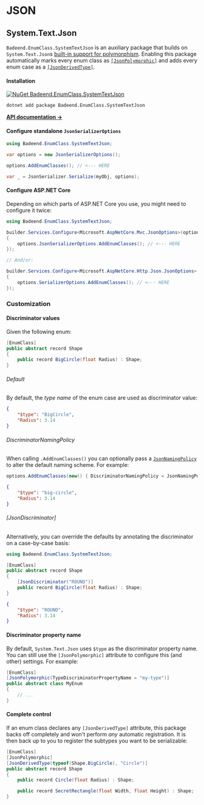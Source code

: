 # JSON

## System.Text.Json

`Badeend.EnumClass.SystemTextJson` is an auxiliary package that builds on `System.Text.Json`s [built-in support for polymorphism](https://learn.microsoft.com/en-us/dotnet/standard/serialization/system-text-json/polymorphism). Enabling this package automatically marks every enum class as [`[JsonPolymorphic]`](https://learn.microsoft.com/en-us/dotnet/api/system.text.json.serialization.jsonpolymorphicattribute) and adds every enum case as a [`[JsonDerivedType]`](https://learn.microsoft.com/en-us/dotnet/api/system.text.json.serialization.jsonderivedtypeattribute).

#### Installation

[![NuGet Badeend.EnumClass.SystemTextJson](https://img.shields.io/nuget/v/Badeend.EnumClass.SystemTextJson?label=Badeend.EnumClass.SystemTextJson)](https://www.nuget.org/packages/Badeend.EnumClass.SystemTextJson)

```sh
dotnet add package Badeend.EnumClass.SystemTextJson
```

[**API documentation →**](xref:Badeend.EnumClass.SystemTextJson.Configuration)

#### Configure standalone `JsonSerializerOptions`

```cs
using Badeend.EnumClass.SystemTextJson;

var options = new JsonSerializerOptions();

options.AddEnumClasses(); // <--- HERE

var _ = JsonSerializer.Serialize(myObj, options);

```

#### Configure ASP.NET Core

Depending on which parts of ASP.NET Core you use, you might need to configure it twice:

```cs
using Badeend.EnumClass.SystemTextJson;

builder.Services.Configure<Microsoft.AspNetCore.Mvc.JsonOptions>(options =>
{
    options.JsonSerializerOptions.AddEnumClasses(); // <--- HERE
});

// And/or:

builder.Services.Configure<Microsoft.AspNetCore.Http.Json.JsonOptions>(options =>
{
    options.SerializerOptions.AddEnumClasses(); // <--- HERE
});
```

### Customization

#### Discriminator values
Given the following enum:

```cs
[EnumClass]
public abstract record Shape
{
    public record BigCircle(float Radius) : Shape;
}
```

###### Default
By default, the _type name_ of the enum case are used as discriminator value:

```json
{
    "$type": "BigCircle",
    "Radius": 3.14
}
```

###### DiscriminatorNamingPolicy
When calling `.AddEnumClasses()` you can optionally pass a [`JsonNamingPolicy`](https://learn.microsoft.com/en-us/dotnet/api/system.text.json.jsonnamingpolicy) to alter the default naming scheme. For example:

```cs
options.AddEnumClasses(new() { DiscriminatorNamingPolicy = JsonNamingPolicy.KebabCaseLower });
```

```json
{
    "$type": "big-circle",
    "Radius": 3.14
}
```

###### \[JsonDiscriminator\]
Alternatively, you can override the defaults by annotating the discriminator on a case-by-case basis:

```cs
using Badeend.EnumClass.SystemTextJson;

[EnumClass]
public abstract record Shape
{
    [JsonDiscriminator("ROUND")]
    public record BigCircle(float Radius) : Shape;
}
```

```json
{
    "$type": "ROUND",
    "Radius": 3.14
}
```

#### Discriminator property name
By default, `System.Text.Json` uses `$type` as the discriminator property name. You can still use the `[JsonPolymorphic]` attribute to configure this (and other) settings. For example:

```cs
[EnumClass]
[JsonPolymorphic(TypeDiscriminatorPropertyName = "my-type")]
public abstract class MyEnum
{
    // ...
}
```

#### Complete control
If an enum class declares any `[JsonDerivedType]` attribute, this package backs off completely and won't perform _any_ automatic registration. It is then back up to you to register the subtypes you want to be serializable:

```cs
[EnumClass]
[JsonPolymorphic]
[JsonDerivedType(typeof(Shape.BigCircle), "Circle")]
public abstract record Shape
{
    public record Circle(float Radius) : Shape;

    public record SecretRectangle(float Width, float Height) : Shape;
}
```
